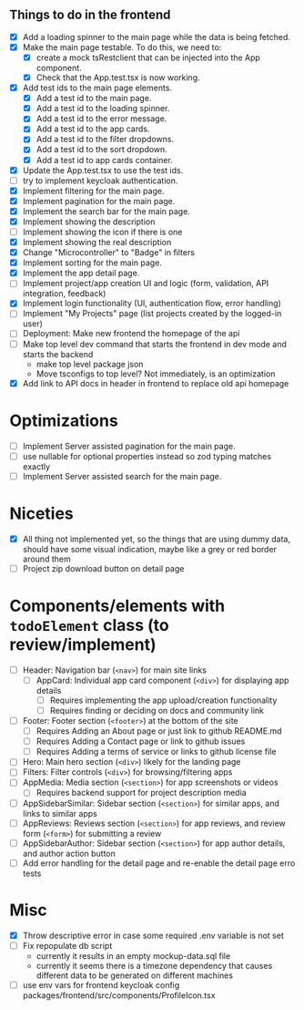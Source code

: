 ## Things to do in the frontend

- [x] Add a loading spinner to the main page while the data is being fetched.
- [x] Make the main page testable. To do this, we need to:
  - [x] create a mock tsRestclient that can be injected into the App component.
  - [x] Check that the App.test.tsx is now working.
- [x] Add test ids to the main page elements.
  - [x] Add a test id to the main page.
  - [x] Add a test id to the loading spinner.
  - [x] Add a test id to the error message.
  - [x] Add a test id to the app cards.
  - [x] Add a test id to the filter dropdowns.
  - [x] Add a test id to the sort dropdown.
  - [x] Add a test id to app cards container.
- [x] Update the App.test.tsx to use the test ids.
- [ ] try to implement keycloak authentication.
- [x] Implement filtering for the main page.
- [x] Implement pagination for the main page.
- [x] Implement the search bar for the main page.
- [x] Implement showing the description
- [ ] Implement showing the icon if there is one
- [x] Implement showing the real description
- [x] Change "Microcontroller" to "Badge" in filters
- [x] Implement sorting for the main page.
- [x] Implement the app detail page.
- [ ] Implement project/app creation UI and logic (form, validation, API integration, feedback)
- [x] Implement login functionality (UI, authentication flow, error handling)
- [ ] Implement "My Projects" page (list projects created by the logged-in user)
- [ ] Deployment: Make new frontend the homepage of the api
- [ ] Make top level dev command that starts the frontend in dev mode and starts the backend
  - make top level package json
  - Move tsconfigs to top level? Not immediately, is an optimization
- [x] Add link to API docs in header in frontend to replace old api homepage

# Optimizations

- [ ] Implement Server assisted pagination for the main page.
- [ ] use nullable for optional properties instead so zod typing matches exactly
- [ ] Implement Server assisted search for the main page.

# Niceties

- [x] All thing not implemented yet, so the things that are using dummy data, should have some visual indication, maybe like a grey or red border around them
- [ ] Project zip download button on detail page

# Components/elements with `todoElement` class (to review/implement)

- [ ] Header: Navigation bar (`<nav>`) for main site links
  - [ ] AppCard: Individual app card component (`<div>`) for displaying app details
    - [ ] Requires implementing the app upload/creation functionality
    - [ ] Requires finding or deciding on docs and community link
- [ ] Footer: Footer section (`<footer>`) at the bottom of the site
  - [ ] Requires Adding an About page or just link to github README.md
  - [ ] Requires Adding a Contact page or link to github issues
  - [ ] Requires Adding a terms of service or links to github license file
- [ ] Hero: Main hero section (`<div>`) likely for the landing page
- [ ] Filters: Filter controls (`<div>`) for browsing/filtering apps
- [ ] AppMedia: Media section (`<section>`) for app screenshots or videos
  - [ ] Requires backend support for project description media
- [ ] AppSidebarSimilar: Sidebar section (`<section>`) for similar apps, and links to similar apps
- [ ] AppReviews: Reviews section (`<section>`) for app reviews, and review form (`<form>`) for submitting a review
- [ ] AppSidebarAuthor: Sidebar section (`<section>`) for app author details, and author action button
- [ ] Add error handling for the detail page and re-enable the detail page erro tests

# Misc
- [x] Throw descriptive error in case some required .env variable is not set
- [ ] Fix repopulate db script 
  - currently it results in an empty mockup-data.sql file
  - currently it seems there is a timezone dependency that causes different data to be generated on different machines
- [ ] use env vars for frontend keycloak config packages/frontend/src/components/ProfileIcon.tsx
